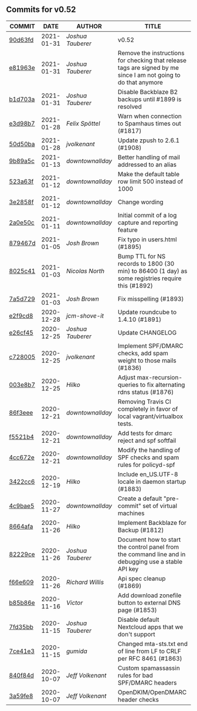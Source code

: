 ## Commits for v0.52
| COMMIT | DATE | AUTHOR | TITLE |
| ------ | ---- | ------ | ----- |
| [90d63fd](https://github.com/downtownallday/mailinabox-ldap/commit/90d63fd208ebeca9378a31d97f844363296d6f51) | 2021-01-31 | _Joshua Tauberer_ | v0.52 |
| [e81963e](https://github.com/downtownallday/mailinabox-ldap/commit/e81963e585f51b520461c951fd61f510d1b1679d) | 2021-01-31 | _Joshua Tauberer_ | Remove the instructions for checking that release tags are signed by me since I am not going to do that anymore |
| [b1d703a](https://github.com/downtownallday/mailinabox-ldap/commit/b1d703a5e717c086aea0e37e9b14f78150181880) | 2021-01-31 | _Joshua Tauberer_ | Disable Backblaze B2 backups until #1899 is resolved |
| [e3d98b7](https://github.com/downtownallday/mailinabox-ldap/commit/e3d98b781ea44218a9b063c01d3f9b603ac26427) | 2021-01-28 | _Felix Spöttel_ | Warn when connection to Spamhaus times out (#1817) |
| [50d50ba](https://github.com/downtownallday/mailinabox-ldap/commit/50d50ba6538f03bcb35e6e2b580b413ae1275b45) | 2021-01-28 | _jvolkenant_ | Update zpush to 2.6.1 (#1908) |
| [9b89a5c](https://github.com/downtownallday/mailinabox-ldap/commit/9b89a5c504c0b0e54db8df7c1974c6a65e79d24c) | 2021-01-13 | _downtownallday_ | Better handling of mail addressed to an alias |
| [523a63f](https://github.com/downtownallday/mailinabox-ldap/commit/523a63f776dc07e174ba21f8e562ea9837193ccb) | 2021-01-12 | _downtownallday_ | Make the default table row limit 500 instead of 1000 |
| [3e2858f](https://github.com/downtownallday/mailinabox-ldap/commit/3e2858f5def9ccdc944d684b5f334c4674b3d7e9) | 2021-01-12 | _downtownallday_ | Change wording |
| [2a0e50c](https://github.com/downtownallday/mailinabox-ldap/commit/2a0e50c8d47d67a69036ffcc6ebf27f34d0d32d3) | 2021-01-11 | _downtownallday_ | Initial commit of a log capture and reporting feature |
| [879467d](https://github.com/downtownallday/mailinabox-ldap/commit/879467d358d375c83225e57056569f305a1d969d) | 2021-01-05 | _Josh Brown_ | Fix typo in users.html (#1895) |
| [8025c41](https://github.com/downtownallday/mailinabox-ldap/commit/8025c41ee40707b2ce954a762b9d076bf48cc012) | 2021-01-03 | _Nicolas North_ | Bump TTL for NS records to 1800 (30 min) to 86400 (1 day) as some registries require this (#1892) |
| [7a5d729](https://github.com/downtownallday/mailinabox-ldap/commit/7a5d729a537221e043d5d24779ccb2a5f1b8cd05) | 2021-01-03 | _Josh Brown_ | Fix misspelling (#1893) |
| [e2f9cd8](https://github.com/downtownallday/mailinabox-ldap/commit/e2f9cd845a362cff0c4e0dfc8b387978f5b17dd3) | 2020-12-28 | _jcm-shove-it_ | Update roundcube to 1.4.10 (#1891) |
| [e26cf45](https://github.com/downtownallday/mailinabox-ldap/commit/e26cf4512c3e2c82a46824ce17bfe99da292d58a) | 2020-12-25 | _Joshua Tauberer_ | Update CHANGELOG |
| [c728005](https://github.com/downtownallday/mailinabox-ldap/commit/c7280055a83085b3d3efd5a9296a1bea4923315c) | 2020-12-25 | _jvolkenant_ | Implement SPF/DMARC checks, add spam weight to those mails (#1836) |
| [003e8b7](https://github.com/downtownallday/mailinabox-ldap/commit/003e8b7bb1579accd78dfd9d7b9e1e3b8a150f7b) | 2020-12-25 | _Hilko_ | Adjust max-recursion-queries to fix alternating rdns status (#1876) |
| [86f3eee](https://github.com/downtownallday/mailinabox-ldap/commit/86f3eee23f6b5c7a06c4691f3d9a1031ad48d4bb) | 2020-12-21 | _downtownallday_ | Removing Travis CI completely in favor of local vagrant/virtualbox tests. |
| [f5521b4](https://github.com/downtownallday/mailinabox-ldap/commit/f5521b45b585802b7c83b0aea40ca37b218d4adb) | 2020-12-21 | _downtownallday_ | Add tests for dmarc reject and spf softfail |
| [4cc672e](https://github.com/downtownallday/mailinabox-ldap/commit/4cc672e85294352f4f23158f7d92b0cb5296caef) | 2020-12-21 | _downtownallday_ | Modify the handling of SPF checks and spam rules for policyd-spf |
| [3422cc6](https://github.com/downtownallday/mailinabox-ldap/commit/3422cc61cede26d819d774a0a7cdabb0a85e3586) | 2020-12-19 | _Hilko_ | Include en_US.UTF-8 locale in daemon startup (#1883) |
| [4c9bae5](https://github.com/downtownallday/mailinabox-ldap/commit/4c9bae517637cd0b4583143a868defd0703be2b9) | 2020-11-27 | _downtownallday_ | Create a default "pre-commit" set of virtual machines |
| [8664afa](https://github.com/downtownallday/mailinabox-ldap/commit/8664afa99798c9dbd7b52cf67da7e90b3280bbf0) | 2020-11-26 | _Hilko_ | Implement Backblaze for Backup (#1812) |
| [82229ce](https://github.com/downtownallday/mailinabox-ldap/commit/82229ce04baef6aeabd74a2c88e414b51236884d) | 2020-11-26 | _Joshua Tauberer_ | Document how to start the control panel from the command line and in debugging use a stable API key |
| [f66e609](https://github.com/downtownallday/mailinabox-ldap/commit/f66e609d3fb00f2e3c0ef8185f16975dd181b665) | 2020-11-26 | _Richard Willis_ | Api spec cleanup (#1869) |
| [b85b86e](https://github.com/downtownallday/mailinabox-ldap/commit/b85b86e6de8c6b0d134a24122ae1b1a6f8e1d3a7) | 2020-11-16 | _Victor_ | Add download zonefile button to external DNS page (#1853) |
| [7fd35bb](https://github.com/downtownallday/mailinabox-ldap/commit/7fd35bbd11a78f4f655e6f05a944a1b627b2e04e) | 2020-11-15 | _Joshua Tauberer_ | Disable default Nextcloud apps that we don't support |
| [7ce41e3](https://github.com/downtownallday/mailinabox-ldap/commit/7ce41e3865da598d2af4102b82e888d2ffed586d) | 2020-11-15 | _gumida_ | Changed mta-sts.txt end of line from LF to CRLF per RFC 8461 (#1863) |
| [840f84d](https://github.com/downtownallday/mailinabox-ldap/commit/840f84da1a4741036a1ba92da27bc900ff3a8ad3) | 2020-10-07 | _Jeff Volkenant_ | Custom spamassassin rules for bad SPF/DMARC headers |
| [3a59fe8](https://github.com/downtownallday/mailinabox-ldap/commit/3a59fe834fc852625becee0f45322c786bb05f46) | 2020-10-07 | _Jeff Volkenant_ | OpenDKIM/OpenDMARC header checks |
